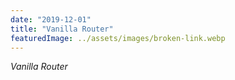 ```yaml
---
date: "2019-12-01"
title: "Vanilla Router"
featuredImage: ../assets/images/broken-link.webp
---
```


*Vanilla Router*
